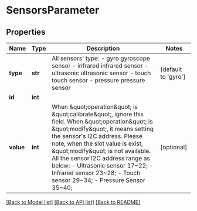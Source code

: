 # SensorsParameter

## Properties
Name | Type | Description | Notes
------------ | ------------- | ------------- | -------------
**type** | **str** |  All sensors&#39; type: - gyro    gyroscope sensor - infrared    infrared sensor - ultrasonic    ultrasonic sensor - touch   touch sensor - pressure  pressure sensor  | [default to 'gyro']
**id** | **int** |  | 
**value** | **int** |  When \&quot;operation\&quot; is \&quot;calibrate\&quot;, ignore this field. When \&quot;operation\&quot; is \&quot;modify\&quot;, it means setting the sensor&#39;s I2C address. Please note, when the slot value is exist, \&quot;modify\&quot; is not available.  All the sensor I2C address range as below: - Ultrasonic sensor   17~22; - Infrared sensor     23~28; - Touch sensor        29~34; - Pressure Sensor     35~40;  | [optional] 

[[Back to Model list]](../README.md#documentation-for-models) [[Back to API list]](../README.md#documentation-for-api-endpoints) [[Back to README]](../README.md)


